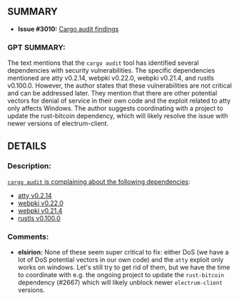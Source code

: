 ## SUMMARY
- **Issue #3010:** [Cargo audit findings](https://github.com/fedimint/fedimint/issues/3010)

### GPT SUMMARY:
The text mentions that the `cargo audit` tool has identified several dependencies with security vulnerabilities. The specific dependencies mentioned are atty v0.2.14, webpki v0.22.0, webpki v0.21.4, and rustls v0.100.0. However, the author states that these vulnerabilities are not critical and can be addressed later. They mention that there are other potential vectors for denial of service in their own code and the exploit related to atty only affects Windows. The author suggests coordinating with a project to update the rust-bitcoin dependency, which will likely resolve the issue with newer versions of electrum-client.

## DETAILS
### Description:
[`cargo audit` is complaining about the following dependencies](https://github.com/fedimint/fedimint/actions/runs/5940802339/job/16110189706?pr=3009):

* [atty v0.2.14](https://rustsec.org/advisories/RUSTSEC-2021-0145)
* [webpki v0.22.0](https://rustsec.org/advisories/RUSTSEC-2023-0052)
* [webpki v0.21.4](https://rustsec.org/advisories/RUSTSEC-2023-0052)
* [rustls v0.100.0](https://rustsec.org/advisories/RUSTSEC-2023-0053)

### Comments:
- **elsirion:** None of these seem super critical to fix: either DoS (we have a lot of DoS potential vectors in our own code) and the `atty` exploit only works on windows. Let's still try to get rid of them, but we have the time to coordinate with e.g. the ongoing project to update the `rust-bitcoin` dependency (#2667) which will likely unblock newer `electrum-client` versions.


